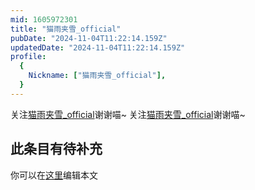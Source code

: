 ```yaml
---
mid: 1605972301
title: "猫雨夹雪_official"
pubDate: "2024-11-04T11:22:14.159Z"
updatedDate: "2024-11-04T11:22:14.159Z"
profile:
  {
    Nickname: ["猫雨夹雪_official"],
  }
---
```


关注[猫雨夹雪_official](https://space.bilibili.com/1605972301)谢谢喵~ 关注[猫雨夹雪_official](https://space.bilibili.com/1605972301)谢谢喵~

## 此条目有待补充
你可以在[这里](https://github.com/Yuhanawa/VTuber.ICU/edit/master/src/content/v/猫雨夹雪_official/index.md)编辑本文
